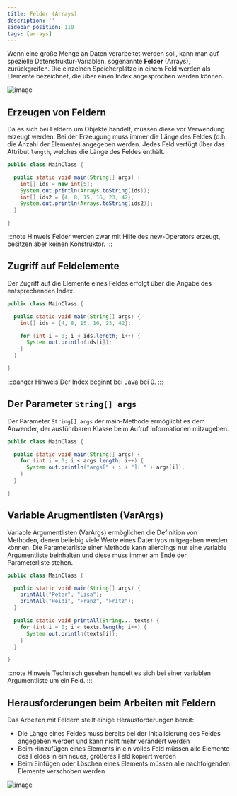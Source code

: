 ```yaml
---
title: Felder (Arrays)
description: ''
sidebar_position: 110
tags: [arrays]
---
```


Wenn eine große Menge an Daten verarbeitet werden soll, kann man auf spezielle Datenstruktur-Variablen, sogenannte **Felder** (Arrays), zurückgreifen. Die einzelnen Speicherplätze in einem Feld werden als Elemente bezeichnet, die über einen Index angesprochen 
werden können.

![image](https://user-images.githubusercontent.com/47243617/170441228-4e457885-288d-40be-9bcd-a81d702a24ce.png)

## Erzeugen von Feldern
Da es sich bei Feldern um Objekte handelt, müssen diese vor Verwendung erzeugt werden. Bei der Erzeugung muss immer die Länge des Feldes (d.h. die Anzahl der Elemente) angegeben werden. Jedes Feld verfügt über das Attribut `length`, welches die Länge des Feldes 
enthält.

```java title="MainClass.java" showLineNumbers
public class MainClass {

  public static void main(String[] args) {
    int[] ids = new int[5];
    System.out.println(Arrays.toString(ids));
    int[] ids2 = {4, 8, 15, 16, 23, 42};
    System.out.println(Arrays.toString(ids2));
  }

}
```

:::note Hinweis
Felder werden zwar mit Hilfe des new-Operators erzeugt, besitzen aber keinen Konstruktor.
:::

## Zugriff auf Feldelemente
Der Zugriff auf die Elemente eines Feldes erfolgt über die Angabe des entsprechenden Index.

```java title="MainClass.java" showLineNumbers
public class MainClass {

  public static void main(String[] args) {
    int[] ids = {4, 8, 15, 16, 23, 42};

    for (int i = 0; i < ids.length; i++) {
      System.out.println(ids[i]);
    }
  }

}
```

:::danger Hinweis
Der Index beginnt bei Java bei 0.
:::

## Der Parameter `String[] args`
Der Parameter `String[] args` der main-Methode ermöglicht es dem Anwender, der ausführbaren Klasse beim Aufruf Informationen mitzugeben.

```java title="MainClass.java" showLineNumbers
public class MainClass {

  public static void main(String[] args) {
    for (int i = 0; i < args.length; i++) {
      System.out.println("args[" + i + "]: " + args[i]);
    }
  }

}
```

## Variable Arugmentlisten (VarArgs)
Variable Argumentlisten (VarArgs) ermöglichen die Definition von Methoden, denen beliebig viele Werte eines Datentyps mitgegeben werden können. Die Parameterliste einer Methode kann allerdings nur eine variable Argumentliste beinhalten und diese muss immer am 
Ende der Parameterliste stehen.

```java title="MainClass.java" showLineNumbers
public class MainClass {

  public static void main(String[] args) {
    printAll("Peter", "Lisa");
    printAll("Heidi", "Franz", "Fritz");
  }

  public static void printAll(String... texts) {
    for (int i = 0; i < texts.length; i++) {
      System.out.println(texts[i]);
    }
  }

}
```

:::note Hinweis
Technisch gesehen handelt es sich bei einer variablen Argumentliste um ein Feld.
:::

## Herausforderungen beim Arbeiten mit Feldern
Das Arbeiten mit Feldern stellt einige Herausforderungen bereit:
- Die Länge eines Feldes muss bereits bei der Initialisierung des Feldes angegeben werden und kann nicht mehr verändert werden
- Beim Hinzufügen eines Elements in ein volles Feld müssen alle Elemente des Feldes in ein neues, größeres Feld kopiert werden
- Beim Einfügen oder Löschen eines Elements müssen alle nachfolgenden Elemente verschoben werden

![image](https://user-images.githubusercontent.com/47243617/170657906-9ef5d5aa-d8bd-4cd9-920b-9616a879227a.png)
